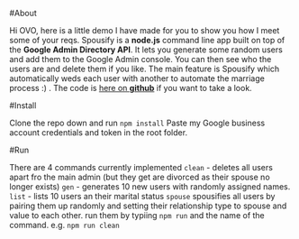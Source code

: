 #About

Hi OVO, here is a little demo I have made for you to show you how I meet some of your reqs. Spousify is a **node.js** command line app built on top of the **Google Admin Directory API**. It lets you generate some random users and add them to the Google Admin console. You can then see who the users are and delete them if you like. The main feature is Spousify which automatically weds each user with another to automate the marriage process :) . The code is [here on **github**](https://github.com/jopfre/spousify) if you want to take a look.

#Install

Clone the repo down and run `npm install`
Paste my Google business account credentials and token in the root folder.

#Run

There are 4 commands currently implemented
`clean` - deletes all users apart fro the main admin (but they get are divorced as their spouse no longer exists)
`gen` - generates 10 new users with randomly assigned names.
`list` - lists 10 users an their marital status
`spouse` spousifies all users by pairing them up randomly and setting their relationship type to spouse and value to each other.
run them by typiing `npm run` and the name of the command. e.g. `npm run clean`
